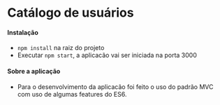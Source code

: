 # Catálogo de usuários

#### Instalação
  - `npm install` na raiz do projeto
  - Executar `npm start`, a aplicacão vai ser iniciada na porta 3000

#### Sobre a aplicação
- Para o desenvolvimento da aplicacão foi feito o uso do padrão MVC com uso de algumas features do ES6.